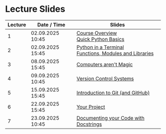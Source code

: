 # Lecture Slides

| Lecture | Date / Time | Slides |
| --- | --- | --- |
|1|02.09.2025 10:45| <a href="slides/course_overview.html">Course Overview</a> <br> <a href="slides/quick_python_basics.html">Quick Python Basics</a>  |
|2|02.09.2025 15:45| <a href="slides/python-terminal.html">Python in a Terminal</a> <br> <a href="slides/functions_modules_libraries.html">Functions, Modules and Libraries</a>  |
|3|08.09.2025 15:45| <a href="slides/computers_are_not_magic.html">Computers aren't Magic</a>  |
|4|09.09.2025 10:45| <a href="slides/version_control_systems.html">Version Control Systems</a>  |
|5|15.09.2025 15:45| <a href="slides/git_intro.html">Introduction to Git (and GitHub)</a>  |
|6|22.09.2025 15:45| <a href="slides/your_project.html">Your Project</a>  |
|7|23.09.2025 10:45| <a href="slides/docstrings.html">Documenting your Code with Docstrings</a>  |